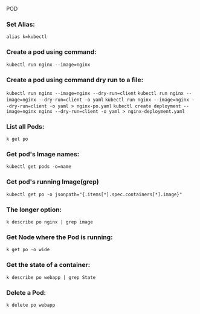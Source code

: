 POD
### Set Alias:
`alias k=kubectl`

### Create a pod using command:
`kubectl run nginx --image=nginx`

### Create a pod using command dry run to a file:
`kubectl run nginx --image=nginx --dry-run=client`
`kubectl run nginx --image=nginx --dry-run=client -o yaml`
`kubectl run nginx --image=nginx --dry-run=client -o yaml > nginx-po.yaml`
`kubectl create deployment --image=nginx nginx --dry-run=client -o yaml > nginx-deployment.yaml`

### List all Pods:
`k get po`

### Get pod's Image names:
`kubectl get pods -o=name`

### Get pod's running Image(grep)
`kubectl get po -o jsonpath="{.items[*].spec.containers[*].image}"`

### The longer option:
`k describe po nginx | grep image`

### Get Node where the Pod is running:
`k get po -o wide`

### Get the state of a container:
`k describe po webapp | grep State`

### Delete a Pod:
`k delete po webapp`
